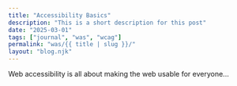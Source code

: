 ```yaml
---
title: "Accessibility Basics"
description: "This is a short description for this post"
date: "2025-03-01"
tags: ["journal", "was", "wcag"]
permalink: "was/{{ title | slug }}/"
layout: "blog.njk"
---
```


<div class="text-xl">
  Web accessibility is all about making the web usable for everyone... 
<div>
